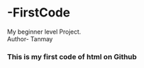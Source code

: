 # -FirstCode
My beginner level Project.<br>
Author- Tanmay<br>
<h3>This is my first code of html on Github</h3>
